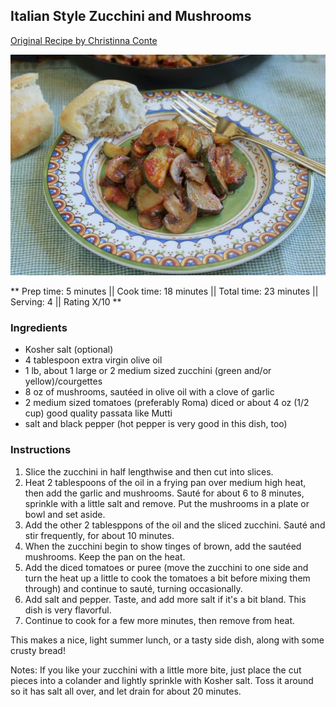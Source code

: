 ## Italian Style Zucchini and Mushrooms

[Original Recipe by Christinna Conte](https://www.christinascucina.com/italian-style-zucchini-and-mushrooms/)


![Picture](../img/italian_zucchini_mushrooms.jpeg)

** Prep time: 5 minutes || Cook time: 18 minutes || Total time: 23 minutes || Serving: 4 || Rating X/10 **

### Ingredients

- Kosher salt (optional)
- 4 tablespoon extra virgin olive oil
- 1 lb, about 1 large or 2 medium sized zucchini (green and/or yellow)/courgettes 
- 8 oz of mushrooms, sautéed in olive oil with a clove of garlic
- 2 medium sized tomatoes (preferably Roma) diced or about 4 oz (1/2 cup) good quality passata like Mutti
- salt and black pepper (hot pepper is very good in this dish, too)

### Instructions

1. Slice the zucchini in half lengthwise and then cut into slices. 
2. Heat 2 tablespoons of the oil in a frying pan over medium high heat, then add the garlic and mushrooms. Sauté for about 6 to 8 minutes, sprinkle with a little salt and remove. Put the mushrooms in a plate or bowl and set aside.
3. Add the other 2 tablesppons of the oil and the sliced zucchini. Sauté  and stir frequently, for about 10 minutes. 
4. When the zucchini begin to show tinges of  brown, add the sautéed mushrooms. Keep the pan on the heat.
5. Add the diced tomatoes or puree (move the zucchini to one side and turn the heat up a little to cook the tomatoes a bit before mixing them through) and continue to sauté, turning occasionally. 
6. Add salt and pepper. Taste, and add more salt if it's a bit bland. This dish is very flavorful.
7. Continue to cook for a few more minutes, then remove from heat. 

This makes a nice, light summer lunch, or a tasty side dish, along with some crusty bread!

Notes: If you like your zucchini with a little more bite, just place the cut pieces into a colander and lightly sprinkle with Kosher salt. Toss it around so it has salt all over, and let drain for about 20 minutes.
